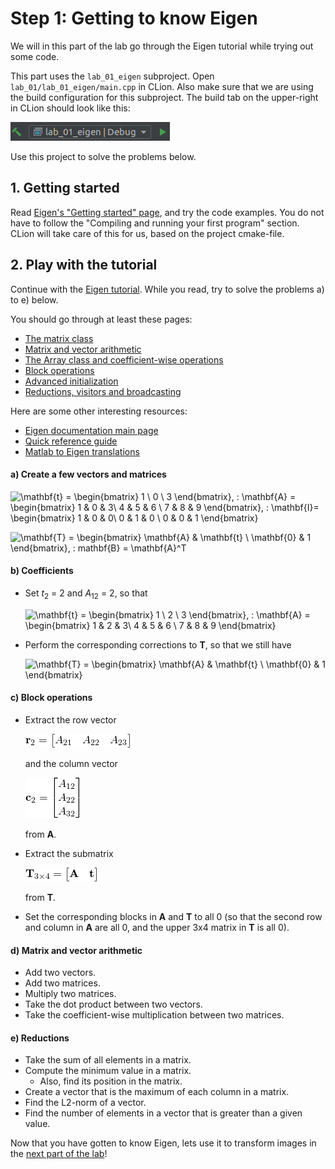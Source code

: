 # Step 1: Getting to know Eigen
We will in this part of the lab go through the Eigen tutorial while trying out some code.

This part uses the ```lab_01_eigen``` subproject.
Open ```lab_01/lab_01_eigen/main.cpp``` in CLion.
Also make sure that we are using the build configuration for this subproject.
The build tab on the upper-right in CLion should look like this:

![The build configuration for lab_01_eigen should be chosen](img/lab_01_eigen-build-config.png)

Use this project to solve the problems below.

## 1. Getting started
Read [Eigen's "Getting started" page](http://eigen.tuxfamily.org/dox/GettingStarted.html), and try the code examples.
You do not have to follow the "Compiling and running your first program" section.
CLion will take care of this for us, based on the project cmake-file.

## 2. Play with the tutorial
Continue with the [Eigen tutorial](http://eigen.tuxfamily.org/dox/group__TutorialMatrixClass.html).
While you read, try to solve the problems a) to e) below.

You should go through at least these pages:
- [The matrix class](http://eigen.tuxfamily.org/dox/group__TutorialMatrixClass.html)
- [Matrix and vector arithmetic](http://eigen.tuxfamily.org/dox/group__TutorialMatrixArithmetic.html)
- [The Array class and coefficient-wise operations](http://eigen.tuxfamily.org/dox/group__TutorialArrayClass.html)
- [Block operations](http://eigen.tuxfamily.org/dox/group__TutorialBlockOperations.html)
- [Advanced initialization](http://eigen.tuxfamily.org/dox/group__TutorialAdvancedInitialization.html)
- [Reductions, visitors and broadcasting](http://eigen.tuxfamily.org/dox/group__TutorialReductionsVisitorsBroadcasting.html)

Here are some other interesting resources:
- [Eigen documentation main page](http://eigen.tuxfamily.org/dox/)
- [Quick reference guide](http://eigen.tuxfamily.org/dox/group__QuickRefPage.html)
- [Matlab to Eigen translations](http://eigen.tuxfamily.org/dox/AsciiQuickReference.txt)

#### a) Create a few vectors and matrices
![\mathbf{t} = 
\begin{bmatrix}
1 \\
0 \\
3
\end{bmatrix},
\:
\mathbf{A} = 
\begin{bmatrix}
1 & 0 & 3\\
4 & 5 & 6 \\
7 & 8 & 9
\end{bmatrix},
\:
\mathbf{I}=
\begin{bmatrix}
1 & 0 & 0\\
0 & 1 & 0 \\
0 & 0 & 1
\end{bmatrix}](img/a-create-vectors-math.png)

![\mathbf{T} = 
\begin{bmatrix}
\mathbf{A} & \mathbf{t} \\
\mathbf{0} & 1
\end{bmatrix},
\:
mathbf{B} = \mathbf{A}^T](img/a-create-vectors-math-2.png)

#### b) Coefficients
- Set *t*<sub>2</sub> = 2 and *A*<sub>12</sub> = 2, so that

    ![\mathbf{t} = 
    \begin{bmatrix}
    1 \\
    2 \\
    3
    \end{bmatrix},
    \:
    \mathbf{A} = 
    \begin{bmatrix}
    1 & 2 & 3\\
    4 & 5 & 6 \\
    7 & 8 & 9
    \end{bmatrix}](img/b-coefficients-math.png)

- Perform the corresponding corrections to **T**, so that we still have

    ![\mathbf{T} = 
    \begin{bmatrix}
    \mathbf{A} & \mathbf{t} \\
    \mathbf{0} & 1
    \end{bmatrix}](img/b-coefficients-math-T.png)

#### c) Block operations
- Extract the row vector
 
  ![\mathbf{r}_2 = \begin{bmatrix}A_{21} & A_{22} & A_{23}\end{bmatrix}](img/c-row-vector-from-A.png)
  
  and the column vector

  ![\mathbf{c}_2 = \begin{bmatrix}A_{12} \\A_{22} \\A_{32}\end{bmatrix}](img/c-col-vector-from-A.png)
  
  from **A**.

- Extract the submatrix

  ![\mathbf{T}_{3 \times 4} = \begin{bmatrix}\mathbf{A} & \mathbf{t}\end{bmatrix}](img/c-submatrix-T.png)

  from **T**.

- Set the corresponding blocks in **A** and **T** to all 0 (so that the second row and column in **A** are all 0, and the upper 3x4 matrix in **T** is all 0).

#### d) Matrix and vector arithmetic
- Add two vectors.
- Add two matrices.
- Multiply two matrices.
- Take the dot product between two vectors.
- Take the coefficient-wise multiplication between two matrices.

#### e) Reductions
- Take the sum of all elements in a matrix.
- Compute the minimum value in a matrix.
  - Also, find its position in the matrix.
- Create a vector that is the maximum of each column in a matrix.
- Find the L2-norm of a vector.
- Find the number of elements in a vector that is greater than a given value.

Now that you have gotten to know Eigen, lets use it to transform images in the [next part of the lab](2-image-transformations-with-eigen-and-opencv.md)!

